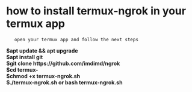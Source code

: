 <h1> how to install termux-ngrok in your termux app</h1>


       open your termux app and follow the next steps


 <p><b> $apt update && apt upgrade<br>
  $apt install git<br>
  $git clone https://github.com/imdimd/ngrok<br>
  $cd termux-<br>
  $chmod +x termux-ngrok.sh<br>
  $./termux-ngrok.sh or bash termux-ngrok.sh</b></p><br>

